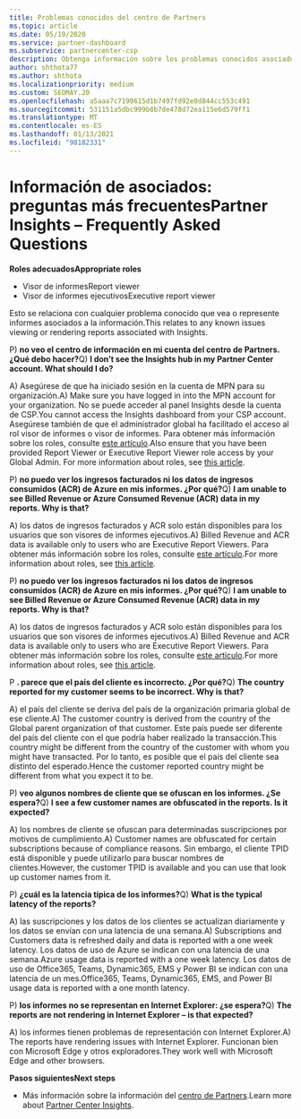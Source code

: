 ```yaml
---
title: Problemas conocidos del centro de Partners
ms.topic: article
ms.date: 05/19/2020
ms.service: partner-dashboard
ms.subservice: partnercenter-csp
description: Obtenga información sobre los problemas conocidos asociados a los informes de Partner Center Insights (PCI). La información puede incluir problemas de representación conocidos o limitaciones de informes.
author: shthota77
ms.author: shthota
ms.localizationpriority: medium
ms.custom: SEOMAY.20
ms.openlocfilehash: a5aaa7c7190615d1b7497fd92e0d844cc553c491
ms.sourcegitcommit: 531151a5dbc999b8b7de478d72ea115e6d579ff1
ms.translationtype: MT
ms.contentlocale: es-ES
ms.lasthandoff: 01/13/2021
ms.locfileid: "98182331"
---
```

# <a name="partner-insights--frequently-asked-questions"></a><span data-ttu-id="800a7-104">Información de asociados: preguntas más frecuentes</span><span class="sxs-lookup"><span data-stu-id="800a7-104">Partner Insights – Frequently Asked Questions</span></span>

<span data-ttu-id="800a7-105">**Roles adecuados**</span><span class="sxs-lookup"><span data-stu-id="800a7-105">**Appropriate roles**</span></span>
- <span data-ttu-id="800a7-106">Visor de informes</span><span class="sxs-lookup"><span data-stu-id="800a7-106">Report viewer</span></span>
- <span data-ttu-id="800a7-107">Visor de informes ejecutivos</span><span class="sxs-lookup"><span data-stu-id="800a7-107">Executive report viewer</span></span>

<span data-ttu-id="800a7-108">Esto se relaciona con cualquier problema conocido que vea o represente informes asociados a la información.</span><span class="sxs-lookup"><span data-stu-id="800a7-108">This relates to any known issues viewing or rendering reports associated with Insights.</span></span>

<span data-ttu-id="800a7-109">P) **no veo el centro de información en mi cuenta del centro de Partners. ¿Qué debo hacer?**</span><span class="sxs-lookup"><span data-stu-id="800a7-109">Q) **I don’t see the Insights hub in my Partner Center account. What should I do?**</span></span>

<span data-ttu-id="800a7-110">A) Asegúrese de que ha iniciado sesión en la cuenta de MPN para su organización.</span><span class="sxs-lookup"><span data-stu-id="800a7-110">A) Make sure you have logged in into the MPN account for your organization.</span></span> <span data-ttu-id="800a7-111">No se puede acceder al panel Insights desde la cuenta de CSP.</span><span class="sxs-lookup"><span data-stu-id="800a7-111">You cannot access the Insights dashboard from your CSP account.</span></span> <span data-ttu-id="800a7-112">Asegúrese también de que el administrador global ha facilitado el acceso al rol visor de informes o visor de informes.  Para obtener más información sobre los roles, consulte [este artículo](./pci-roles.md).</span><span class="sxs-lookup"><span data-stu-id="800a7-112">Also ensure that you have been provided Report Viewer or Executive Report Viewer role access by your Global Admin.  For more information about roles, see [this article](./pci-roles.md).</span></span>

<span data-ttu-id="800a7-113">P) **no puedo ver los ingresos facturados ni los datos de ingresos consumidos (ACR) de Azure en mis informes. ¿Por qué?**</span><span class="sxs-lookup"><span data-stu-id="800a7-113">Q) **I am unable to see Billed Revenue or Azure Consumed Revenue (ACR) data in my reports. Why is that?**</span></span>

<span data-ttu-id="800a7-114">A) los datos de ingresos facturados y ACR solo están disponibles para los usuarios que son visores de informes ejecutivos.</span><span class="sxs-lookup"><span data-stu-id="800a7-114">A) Billed Revenue and ACR data is available only to users who are Executive Report Viewers.</span></span>  <span data-ttu-id="800a7-115">Para obtener más información sobre los roles, consulte [este artículo](./pci-roles.md).</span><span class="sxs-lookup"><span data-stu-id="800a7-115">For more information about roles, see [this article](./pci-roles.md).</span></span>

<span data-ttu-id="800a7-116">P) **no puedo ver los ingresos facturados ni los datos de ingresos consumidos (ACR) de Azure en mis informes. ¿Por qué?**</span><span class="sxs-lookup"><span data-stu-id="800a7-116">Q) **I am unable to see Billed Revenue or Azure Consumed Revenue (ACR) data in my reports. Why is that?**</span></span>

<span data-ttu-id="800a7-117">A) los datos de ingresos facturados y ACR solo están disponibles para los usuarios que son visores de informes ejecutivos.</span><span class="sxs-lookup"><span data-stu-id="800a7-117">A) Billed Revenue and ACR data is available only to users who are Executive Report Viewers.</span></span> <span data-ttu-id="800a7-118">Para obtener más información sobre los roles, consulte [este artículo](./pci-roles.md).</span><span class="sxs-lookup"><span data-stu-id="800a7-118">For more information about roles, see [this article](./pci-roles.md).</span></span>

<span data-ttu-id="800a7-119">P **. parece que el país del cliente es incorrecto. ¿Por qué?**</span><span class="sxs-lookup"><span data-stu-id="800a7-119">Q) **The country reported for my customer seems to be incorrect. Why is that?**</span></span>

<span data-ttu-id="800a7-120">A) el país del cliente se deriva del país de la organización primaria global de ese cliente.</span><span class="sxs-lookup"><span data-stu-id="800a7-120">A) The customer country is derived from the country of the Global parent organization of that customer.</span></span> <span data-ttu-id="800a7-121">Este país puede ser diferente del país del cliente con el que podría haber realizado la transacción.</span><span class="sxs-lookup"><span data-stu-id="800a7-121">This country might be different from the country of the customer with whom you might have transacted.</span></span> <span data-ttu-id="800a7-122">Por lo tanto, es posible que el país del cliente sea distinto del esperado.</span><span class="sxs-lookup"><span data-stu-id="800a7-122">Hence the customer reported country might be different from what you expect it to be.</span></span>

<span data-ttu-id="800a7-123">P) **veo algunos nombres de cliente que se ofuscan en los informes. ¿Se espera?**</span><span class="sxs-lookup"><span data-stu-id="800a7-123">Q) **I see a few customer names are obfuscated in the reports. Is it expected?**</span></span>

<span data-ttu-id="800a7-124">A) los nombres de cliente se ofuscan para determinadas suscripciones por motivos de cumplimiento.</span><span class="sxs-lookup"><span data-stu-id="800a7-124">A) Customer names are obfuscated for certain subscriptions because of compliance reasons.</span></span> <span data-ttu-id="800a7-125">Sin embargo, el cliente TPID está disponible y puede utilizarlo para buscar nombres de clientes.</span><span class="sxs-lookup"><span data-stu-id="800a7-125">However, the customer TPID is available and you can use that look up customer names from it.</span></span>

<span data-ttu-id="800a7-126">P) **¿cuál es la latencia típica de los informes?**</span><span class="sxs-lookup"><span data-stu-id="800a7-126">Q) **What is the typical latency of the reports?**</span></span>

<span data-ttu-id="800a7-127">A) las suscripciones y los datos de los clientes se actualizan diariamente y los datos se envían con una latencia de una semana.</span><span class="sxs-lookup"><span data-stu-id="800a7-127">A) Subscriptions and Customers data is refreshed daily and data is reported with a one week latency.</span></span> <span data-ttu-id="800a7-128">Los datos de uso de Azure se indican con una latencia de una semana.</span><span class="sxs-lookup"><span data-stu-id="800a7-128">Azure usage data is reported with a one week latency.</span></span> <span data-ttu-id="800a7-129">Los datos de uso de Office365, Teams, Dynamic365, EMS y Power BI se indican con una latencia de un mes.</span><span class="sxs-lookup"><span data-stu-id="800a7-129">Office365, Teams, Dynamic365, EMS, and Power BI usage data is reported with a one month latency.</span></span>

<span data-ttu-id="800a7-130">P) **los informes no se representan en Internet Explorer: ¿se espera?**</span><span class="sxs-lookup"><span data-stu-id="800a7-130">Q) **The reports are not rendering in Internet Explorer – is that expected?**</span></span>

<span data-ttu-id="800a7-131">A) los informes tienen problemas de representación con Internet Explorer.</span><span class="sxs-lookup"><span data-stu-id="800a7-131">A)  The reports have rendering issues with Internet Explorer.</span></span> <span data-ttu-id="800a7-132">Funcionan bien con Microsoft Edge y otros exploradores.</span><span class="sxs-lookup"><span data-stu-id="800a7-132">They work well with Microsoft Edge and other browsers.</span></span>

<span data-ttu-id="800a7-133">**Pasos siguientes**</span><span class="sxs-lookup"><span data-stu-id="800a7-133">**Next steps**</span></span>

- <span data-ttu-id="800a7-134">Más información sobre la información del [centro de Partners](partner-center-insights.md).</span><span class="sxs-lookup"><span data-stu-id="800a7-134">Learn more about [Partner Center Insights](partner-center-insights.md).</span></span>